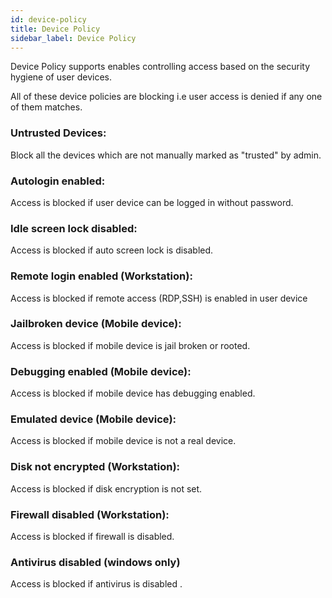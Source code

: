 ```yaml
---
id: device-policy
title: Device Policy
sidebar_label: Device Policy
---
```


Device Policy supports enables controlling access based on the security hygiene of user devices. 

All of these device policies are blocking i.e user access is denied if any one of them matches. 

### Untrusted Devices:
Block all the devices which are not manually marked as "trusted" by admin. 

### Autologin enabled:
Access is blocked if user device can be logged in without password.

### Idle screen lock disabled:
Access is blocked if auto screen lock is disabled.

### Remote login enabled (Workstation):
Access is blocked if remote access (RDP,SSH) is enabled in user device

### Jailbroken device (Mobile device):
Access is blocked if mobile device is jail broken or rooted.

### Debugging enabled (Mobile device):
Access is blocked if mobile device has debugging enabled.

### Emulated device (Mobile device):
Access is blocked if mobile device is not a real device.

### Disk not encrypted (Workstation):
Access is blocked if disk encryption is not set.

### Firewall disabled (Workstation):
Access is blocked if firewall is disabled.

### Antivirus disabled (windows only)
Access is blocked if antivirus is disabled .

